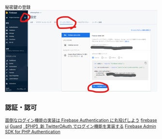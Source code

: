 秘密鍵の登録
![](./img/auth/2019-10-12-15-06-58.png)

## 認証・認可

[面倒なログイン機能の実装は Firebase Authentication に丸投げしよう](https://www.apps-gcp.com/firebase-authentication/)
[firebase ui](https://github.com/firebase/firebaseui-web)
[Guard](https://qiita.com/fagai/items/a70c937ab7cf72f19dc2)
[【PHP】新 TwitterOAuth でログイン機能を実装する](https://qiita.com/sofpyon/items/982fe3a9ccebd8702867)
[Firebase Admin SDK for PHP Authentication](https://firebase-php.readthedocs.io/en/latest/authentication.html)
